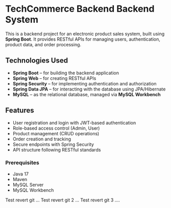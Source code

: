 # TechCommerce Backend Backend System

This is a backend project for an electronic product sales system, built using **Spring Boot**. It provides RESTful APIs for managing users, authentication, product data, and order processing.

## Technologies Used

- **Spring Boot** – for building the backend application
- **Spring Web** – for creating RESTful APIs
- **Spring Security** – for implementing authentication and authorization
- **Spring Data JPA** – for interacting with the database using JPA/Hibernate
- **MySQL** – as the relational database, managed via **MySQL Workbench**

## Features

- User registration and login with JWT-based authentication
- Role-based access control (Admin, User)
- Product management (CRUD operations)
- Order creation and tracking
- Secure endpoints with Spring Security
- API structure following RESTful standards

### Prerequisites

- Java 17
- Maven
- MySQL Server
- MySQL Workbench




Test revert git ...
Test revert git 2 ...
Test revert git 3 ....